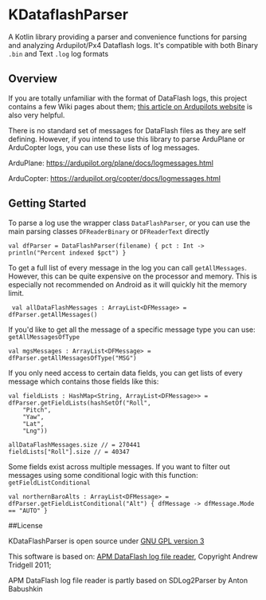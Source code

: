 # KDataflashParser
A Kotlin library providing a parser and convenience functions for parsing and analyzing Ardupilot/Px4 Dataflash logs.
It's compatible with both Binary `.bin` and Text `.log` log formats


## Overview

If you are totally unfamiliar with the format of DataFlash logs, this project contains a few Wiki pages about them; [this article on Ardupilots website](https://ardupilot.org/copter/docs/common-downloading-and-analyzing-data-logs-in-mission-planner.html) is also very helpful.

There is no standard set of messages for DataFlash files as they are self defining. However, if you intend to use this library to parse ArduPlane or ArduCopter logs, you can use these lists of log messages.

ArduPlane: https://ardupilot.org/plane/docs/logmessages.html

ArduCopter: https://ardupilot.org/copter/docs/logmessages.html

## Getting Started

To parse a log use the wrapper class `DataFlashParser`, or you can use the main parsing classes `DFReaderBinary` or `DFReaderText` directly
    
    val dfParser = DataFlashParser(filename) { pct : Int -> println("Percent indexed $pct") }
    
To get a full list of every message in the log you can call `getAllMessages`. However, this can be quite expensive on the processor and memory. This is especially not recommended on Android as it will quickly hit the memory limit.
   
     val allDataFlashMessages : ArrayList<DFMessage> = dfParser.getAllMessages()

If you'd like to get all the message of a specific message type you can use: `getAllMessagesOfType`

    val mgsMessages : ArrayList<DFMessage> = dfParser.getAllMessagesOfType("MSG")


If you only need access to certain data fields, you can get lists of every message which contains those fields like this:
    
    val fieldLists : HashMap<String, ArrayList<DFMessage>> = dfParser.getFieldLists(hashSetOf("Roll",
        "Pitch",
        "Yaw",
        "Lat",
        "Lng"))

    allDataFlashMessages.size // = 270441
    fieldLists["Roll"].size // = 40347
    
Some fields exist across multiple messages. If you want to filter out messages using some conditional logic with this function: `getFieldListConditional` 

    val northernBaroAlts : ArrayList<DFMessage> = dfParser.getFieldListConditional("Alt") { dfMessage -> dfMessage.Mode == "AUTO" }


##License

KDataFlashParser is open source under [GNU GPL version 3](https://github.com/HitecCS/KDataflashParser/blob/master/LICENSE)

This software is based on: [APM DataFlash log file reader](https://github.com/ArduPilot/pymavlink/blob/master/DFReader.py), Copyright Andrew Tridgell 2011;

APM DataFlash log file reader is partly based on SDLog2Parser by Anton Babushkin